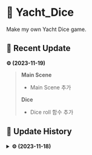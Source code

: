 # 🎲 Yacht_Dice
Make my own Yacht Dice game.

## 🎲 Recent Update
**⚙ (2023-11-19)**
> **Main Scene**
>- Main Scene 추가
>
> **Dice**
>- Dice roll 함수 추가


## 🎲 Update History

<details>
<summary><b>⚙ (2023-11-18)</b></summary>

> # **📥 First Commit**
>- Git Repository 생성
>- Main Scene 생성
>- Dice Scene, Sprite 추가
</details>